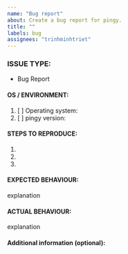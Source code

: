 ```yaml
---
name: "Bug report"
about: Create a bug report for pingy.
title: ""
labels: bug
assignees: "trinhminhtriet"
---
```


<!---
1. Verify first that your issue/request is not already reported on GitHub.

2. PLEASE FILL OUT ALL REQUIRED INFORMATION BELOW! Otherwise it might take more time to properly handle this bug report.
-->

### ISSUE TYPE:

- Bug Report

#### OS / ENVIRONMENT:

1. [ ] Operating system:
2. [ ] pingy version:

#### STEPS TO REPRODUCE:

1.
2.
3.

#### EXPECTED BEHAVIOUR:

explanation

#### ACTUAL BEHAVIOUR:

explanation

#### Additional information (optional):
